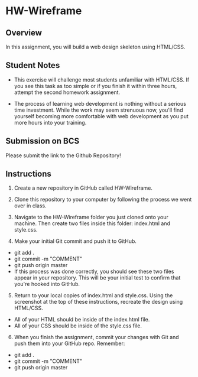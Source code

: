 # HW-Wireframe

## Overview
In this assignment, you will build a web design skeleton using HTML/CSS.

## Student Notes
- This exercise will challenge most students unfamiliar with HTML/CSS. If you see this task as too simple or if you finish it within three hours, attempt the second homework assignment.

- The process of learning web development is nothing without a serious time investment. While the work may seem strenuous now, you'll find yourself becoming more comfortable with web development as you put more hours into your training.

## Submission on BCS
Please submit the link to the Github Repository!

## Instructions
1. Create a new repository in GitHub called HW-Wireframe.

2. Clone this repository to your computer by following the process we went over in class.

3. Navigate to the HW-Wireframe folder you just cloned onto your machine. Then create two files inside this folder: index.html and style.css.

4. Make your initial Git commit and push it to GitHub.
- git add .
- git commit -m "COMMENT"
- git push origin master
- If this process was done correctly, you should see these two files appear in your repository. This will be your initial test to confirm that you're hooked into GitHub.

5. Return to your local copies of index.html and style.css. Using the screenshot at the top of these instructions, recreate the design using HTML/CSS.
- All of your HTML should be inside of the index.html file.
- All of your CSS should be inside of the style.css file.

6. When you finish the assignment, commit your changes with Git and push them into your GitHub repo. Remember:
- git add .
- git commit -m "COMMENT"
- git push origin master
